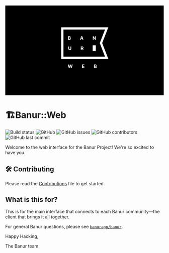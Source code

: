 ![Banur for the Web](banur.png)


# 🏗Banur::Web

![Build status](https://github.com/banurapp/interface-web/workflows/build/badge.svg)
![GitHub](https://img.shields.io/github/license/banurapp/interface-web)
![GitHub issues](https://img.shields.io/github/issues/banurapp/interface-web)
![GitHub contributors](https://img.shields.io/github/contributors/banurapp/interface-web)
![GitHub last commit](https://img.shields.io/github/last-commit/banurapp/interface-web)


Welcome to the web interface for the Banur Project! We're so excited to have you.

## 🛠 Contributing

Please read the [Contributions](CONTRIBUTING.md) file to get started.

## What is this for?

This is for the main interface that connects to each Banur community—the client that brings it all together.

For general Banur questions, please see [`banurapp/banur`](https://github.com/banurapp/banur).

Happy Hacking,

The Banur team.